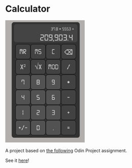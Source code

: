# Calculator
<img src="imgs/Calculator.png" width="250">


A project based on [the following](https://www.theodinproject.com/lessons/foundations-calculator#assignment) Odin Project assignment.

See it [here](https://michael-f-portfolio.github.io/Calculator/)!